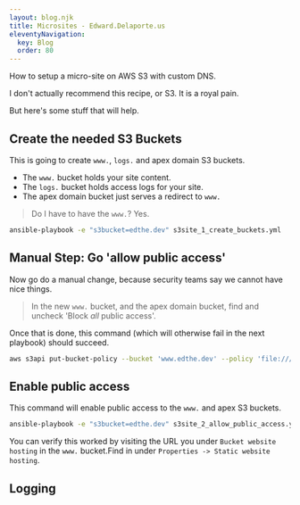 ```yaml
---
layout: blog.njk
title: Microsites - Edward.Delaporte.us
eleventyNavigation:
  key: Blog 
  order: 80
---
```


How to setup a micro-site on AWS S3 with custom DNS.

I don't actually recommend this recipe, or S3. It is a royal pain.

But here's some stuff that will help.

## Create the needed S3 Buckets

This is going to create `www.`, `logs.` and apex domain S3 buckets.

- The `www.` bucket holds your site content.
- The `logs.` bucket holds access logs for your site.
- The apex domain bucket just serves a redirect to `www.`

> Do I have to have the `www.`? Yes.

```bash
ansible-playbook -e "s3bucket=edthe.dev" s3site_1_create_buckets.yml
```

## Manual Step: Go 'allow public access'

Now go do a manual change, because security teams say we cannot have nice things.

> In the new `www.` bucket, and the apex domain bucket, find and uncheck 'Block *all* public access'.

Once that is done, this command (which will otherwise fail in the next playbook) should succeed.

```bash
aws s3api put-bucket-policy --bucket 'www.edthe.dev' --policy 'file:///tmp/www.edthe.dev.acl.json'
```

## Enable public access 

This command will enable public access to the `www.` and apex S3 buckets.

```bash
ansible-playbook -e "s3bucket=edthe.dev" s3site_2_allow_public_access.yml
```

You can verify this worked by visiting the URL you under `Bucket website hosting` in the `www.` bucket.Find in under `Properties -> Static website hosting`.

## Logging

